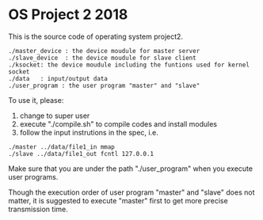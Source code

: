 # OS Project 2 2018

This is the source code of operating system project2.

```
./master_device : the device moudule for master server
./slave_device  : the device moudule for slave client
./ksocket: the device moudule including the funtions used for kernel socket
./data   : input/output data
./user_program : the user program "master" and "slave"
```

To use it, please:
1. change to super user
2. execute "./compile.sh" to compile codes and install modules
3. follow the input instrutions in the spec, 
i.e.
```
./master ../data/file1_in mmap
./slave ../data/file1_out fcntl 127.0.0.1
```

Make sure that you are under the path "./user_program" when you execute user programs.

Though the execution order of user program "master" and "slave" does not matter,
it is suggested to execute "master" first to get more precise transmission time.

